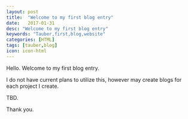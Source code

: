 ```yaml
---
layout: post
title:  "Welcome to my first blog entry"
date:   2017-01-31
desc: "Welcome to my first blog entry"
keywords: "Tauber,first,blog,website"
categories: [HTML]
tags: [tauber,blog]
icon: icon-html
---
```


Hello. Welcome to my first blog entry.

I do not have current plans to utilize this, however may create blogs for each project I create.

TBD.


Thank you.

